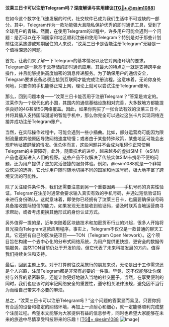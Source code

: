 **汶莱三日卡可以注册Telegram吗？深度解读与实用建议[[TG💪+ @esim1088](https://t.me/s/esim1088)]**

在如今这个数字化飞速发展的时代，社交软件已成为我们生活中不可或缺的一部分。其中，Telegram作为一款功能强大且隐私保护优秀的即时通讯工具，受到了全球用户的青睐。然而，在使用Telegram的过程中，许多用户可能会遇到一个问题：是否可以在不同国家和地区顺利注册和使用Telegram？特别是对于那些计划前往汶莱旅游或短期居住的人来说，“汶莱三日卡是否能注册Telegram”无疑是一个值得深思的问题。

首先，让我们来了解一下Telegram的基本情况以及它对网络环境的要求。Telegram是一款基于云存储的即时通讯应用，其最大的特点之一就是支持跨平台操作，并且能够提供高度加密的消息传递服务。为了确保用户的通信安全，Telegram要求设备必须连接到互联网才能完成注册流程。这意味着，无论你身处何地，只要你的手机能够正常上网，理论上就可以尝试注册Telegram账号。

那么，回到问题本身——“汶莱三日卡能否用于注册Telegram？”答案是肯定的。汶莱作为一个现代化的小国，其国内的通信基础设施相对完善，大多数地方都能提供良好的4G甚至5G网络覆盖。因此，如果你购买了一张合法有效的汶莱三日卡，并将其插入支持国际漫游的智能手机中，那么你完全可以通过这张卡片实现网络连接并成功注册Telegram账户。

当然，在实际操作过程中，可能会遇到一些小插曲。比如，部分运营商可能因为限制流量或其他原因导致网络速度较慢；或者由于某些特殊政策，某些地区可能会出现IP地址被屏蔽的情况。但总体而言，这些问题并不会成为阻碍你正常使用Telegram的主要障碍。此外，随着技术的进步，越来越多的虚拟SIM卡（eSIM）产品也逐渐进入人们的视野。这些产品不仅解决了传统实体SIM卡携带不便的问题，还为用户提供了更加灵活便捷的服务体验。例如，@esim1088就是一个非常受欢迎的选择，它允许用户随时随地切换不同的国家和地区号码，极大地丰富了跨境交流的可能性。

除了关注硬件条件外，我们还需要注意到另一个重要因素——手机号码的真实性验证。Telegram在注册时通常会要求输入真实有效的手机号码，并通过短信验证码来进行身份确认。这就意味着，即使你已经拥有了汶莱三日卡，也需要确保该号码具备接收国际短信的能力。如果发现无法接收到验证码，请及时联系当地运营商寻求帮助，或者考虑更换其他形式的身份认证方式。

另外值得一提的是，近年来随着区块链技术和加密货币行业的兴起，很多人开始将目光投向Telegram这款应用程序。事实上，Telegram不仅仅是一款普通的聊天工具，它还拥有自己的区块链项目——TON（Telegram Open Network）。这个项目旨在构建一个去中心化的分布式网络系统，为用户提供更快捷、更安全的数据传输服务。虽然TON目前仍处于开发阶段，但它代表了未来科技发展的方向，值得我们持续关注和支持。

最后，回到主题上来。对于打算前往汶莱旅行的朋友来说，无论是出于工作需求还是个人兴趣，注册Telegram都是非常有必要的一件事。毕竟，这不仅能够让你保持与外界的紧密联系，还能让你更好地融入当地的社交圈子。当然，在享受便利的同时，我们也应该时刻牢记网络安全的重要性，遵守相关法律法规，避免因不当行为而给自己带来不必要的麻烦。

总之，“汶莱三日卡可以注册Telegram吗？”这个问题的答案显而易见。只要你拥有合适的设备和稳定的网络环境，再加上一点耐心和细心，就一定能够顺利完成整个注册过程。希望本文能够为大家提供有益的信息参考，同时也希望大家能够在未来的旅途中尽情享受科技带来的乐趣！[[TG💪+ @esim1088](https://t.me/s/esim1088) ![Image](https://i.postimg.cc/4NQfJmqS/Snipaste-2025-05-13-00-14-12.png)]